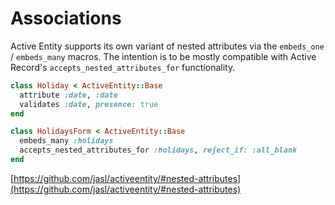 # Associations

Active Entity supports its own variant of nested attributes via the `embeds_one` / `embeds_many` macros. The intention is to be mostly compatible with Active Record's `accepts_nested_attributes_for` functionality.

```ruby
class Holiday < ActiveEntity::Base
  attribute :date, :date
  validates :date, presence: true
end

class HolidaysForm < ActiveEntity::Base
  embeds_many :holidays
  accepts_nested_attributes_for :holidays, reject_if: :all_blank
end
```

[https://github.com/jasl/activeentity/#nested-attributes](https://github.com/jasl/activeentity/#nested-attributes)
